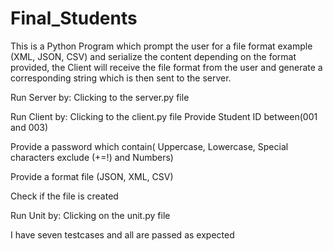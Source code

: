 # Final_Students
This is a Python Program which prompt the user for a file format example (XML, JSON, CSV) and serialize the content depending on the format provided, the Client will receive the file format from the user and generate a corresponding string which is then sent to the server.

Run Server by:
Clicking to the server.py file

Run Client by:
Clicking to the client.py file
Provide Student ID between(001 and 003)

Provide a password which contain( Uppercase, Lowercase, Special characters exclude (+=!) and Numbers)

Provide a format file (JSON, XML, CSV)

Check if the file is created

Run Unit by:
Clicking on the unit.py file

I have seven testcases and all are passed as expected
